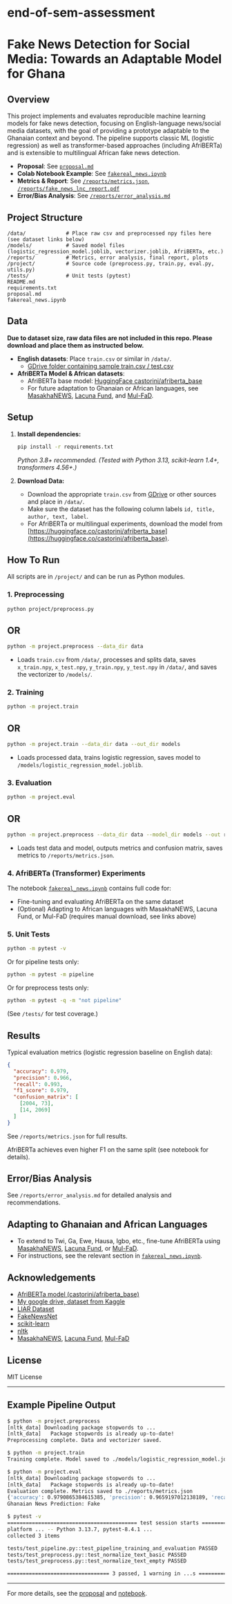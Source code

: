 # end-of-sem-assessment

# Fake News Detection for Social Media: Towards an Adaptable Model for Ghana

## Overview

This project implements and evaluates reproducible machine learning models for fake news detection, focusing on English-language news/social media datasets, with the goal of providing a prototype adaptable to the Ghanaian context and beyond. The pipeline supports classic ML (logistic regression) as well as transformer-based approaches (including AfriBERTa) and is extensible to multilingual African fake news detection.

- **Proposal**: See [`proposal.md`](./proposal.md)
- **Colab Notebook Example**: See [`fakereal_news.ipynb`](./notebooks/fakereal_news.ipynb)
- **Metrics & Report**: See [`/reports/metrics.json`](./reports/metrics.json), [`/reports/fake_news_lnc_report.pdf`](./reports/fake_news_lnc_report.pdf)
- **Error/Bias Analysis**: See [`/reports/error_analysis.md`](./reports/error_analysis.md)

## Project Structure

```
/data/             # Place raw csv and preprocessed npy files here (see dataset links below)
/models/           # Saved model files (logistic_regression_model.joblib, vectorizer.joblib, AfriBERTa, etc.)
/reports/          # Metrics, error analysis, final report, plots
/project/          # Source code (preprocess.py, train.py, eval.py, utils.py)
/tests/            # Unit tests (pytest)
README.md
requirements.txt
proposal.md
fakereal_news.ipynb
```

## Data

**Due to dataset size, raw data files are not included in this repo. Please download and place them as instructed below.**

- **English datasets**: Place `train.csv` or similar in `/data/`.
  - [GDrive folder containing sample train.csv / test.csv](https://drive.google.com/drive/folders/1DucxJ_Jp35Ipf6tZj87E_kAimnLHivGH?usp=sharing)
- **AfriBERTa Model & African datasets**:
  - AfriBERTa base model: [HuggingFace castorini/afriberta_base](https://huggingface.co/castorini/afriberta_base)
  - For future adaptation to Ghanaian or African languages, see [MasakhaNEWS](https://github.com/masakhane-io/masakhane-news), [Lacuna Fund](https://github.com/africanlp/africanlp-public-datasets), and [Mul-FaD](https://huggingface.co/datasets/afrisenti/mul-fad).

## Setup

1. **Install dependencies:**

   ```bash
   pip install -r requirements.txt
   ```

   _Python 3.8+ recommended. (Tested with Python 3.13, scikit-learn 1.4+, transformers 4.56+.)_

2. **Download Data:**
   - Download the appropriate `train.csv` from [GDrive](https://drive.google.com/drive/folders/1DucxJ_Jp35Ipf6tZj87E_kAimnLHivGH?usp=sharing) or other sources and place in `/data/`.
   - Make sure the dataset has the following column labels `id, title, author, text, label`.
   - For AfriBERTa or multilingual experiments, download the model from [https://huggingface.co/castorini/afriberta_base](https://huggingface.co/castorini/afriberta_base).

## How To Run

All scripts are in `/project/` and can be run as Python modules.

### 1. Preprocessing

```bash
python project/preprocess.py
```

## OR

```bash
python -m project.preprocess --data_dir data
```

- Loads `train.csv` from `/data/`, processes and splits data, saves `x_train.npy`, `x_test.npy`, `y_train.npy`, `y_test.npy` in `/data/`, and saves the vectorizer to `/models/`.

### 2. Training

```bash
python -m project.train
```

## OR

```bash
python -m project.train --data_dir data --out_dir models
```

- Loads processed data, trains logistic regression, saves model to `/models/logistic_regression_model.joblib`.

### 3. Evaluation

```bash
python -m project.eval
```

## OR

```bash
python -m project.preprocess --data_dir data --model_dir models --out reports/metrics.json
```

- Loads test data and model, outputs metrics and confusion matrix, saves metrics to `/reports/metrics.json`.

### 4. AfriBERTa (Transformer) Experiments

The notebook [`fakereal_news.ipynb`](./fakereal_news.ipynb) contains full code for:

- Fine-tuning and evaluating AfriBERTa on the same dataset
- (Optional) Adapting to African languages with MasakhaNEWS, Lacuna Fund, or Mul-FaD (requires manual download, see links above)

### 5. Unit Tests

```bash
python -m pytest -v
```

Or for pipeline tests only:

```bash
python -m pytest -m pipeline
```

Or for preprocess tests only:

```bash
python -m pytest -q -m "not pipeline"
```

(See `/tests/` for test coverage.)

## Results

Typical evaluation metrics (logistic regression baseline on English data):

```json
{
  "accuracy": 0.979,
  "precision": 0.966,
  "recall": 0.993,
  "f1_score": 0.979,
  "confusion_matrix": [
    [2004, 73],
    [14, 2069]
  ]
}
```

See `/reports/metrics.json` for full results.

AfriBERTa achieves even higher F1 on the same split (see notebook for details).

## Error/Bias Analysis

See `/reports/error_analysis.md` for detailed analysis and recommendations.

## Adapting to Ghanaian and African Languages

- To extend to Twi, Ga, Ewe, Hausa, Igbo, etc., fine-tune AfriBERTa using [MasakhaNEWS](https://github.com/masakhane-io/masakhane-news), [Lacuna Fund](https://github.com/africanlp/africanlp-public-datasets), or [Mul-FaD](https://huggingface.co/datasets/afrisenti/mul-fad).
- For instructions, see the relevant section in [`fakereal_news.ipynb`](./fakereal_news.ipynb).

## Acknowledgements

- [AfriBERTa model (castorini/afriberta_base)](https://huggingface.co/castorini/afriberta_base)
- [My google drive, dataset from Kaggle](https://drive.google.com/drive/folders/1DucxJ_Jp35Ipf6tZj87E_kAimnLHivGH?usp=sharing)
- [LIAR Dataset](https://www.cs.ucsb.edu/~william/data/liar_dataset.zip)
- [FakeNewsNet](https://github.com/KaiDMML/FakeNewsNet)
- [scikit-learn](https://scikit-learn.org/)
- [nltk](https://www.nltk.org/)
- [MasakhaNEWS](https://github.com/masakhane-io/masakhane-news), [Lacuna Fund](https://github.com/africanlp/africanlp-public-datasets), [Mul-FaD](https://huggingface.co/datasets/afrisenti/mul-fad)

## License

MIT License

---

## Example Pipeline Output

```bash
$ python -m project.preprocess
[nltk_data] Downloading package stopwords to ...
[nltk_data]   Package stopwords is already up-to-date!
Preprocessing complete. Data and vectorizer saved.

$ python -m project.train
Training complete. Model saved to ./models/logistic_regression_model.joblib

$ python -m project.eval
[nltk_data] Downloading package stopwords to ...
[nltk_data]   Package stopwords is already up-to-date!
Evaluation complete. Metrics saved to ./reports/metrics.json
{'accuracy': 0.9790865384615385, 'precision': 0.9659197012138189, 'recall': 0.9932789246279404, 'f1_score': 0.9794082840236686, 'confusion_matrix': [[2004, 73], [14, 2069]]}
Ghanaian News Prediction: Fake

$ pytest -v
========================================== test session starts ===========================================
platform ... -- Python 3.13.7, pytest-8.4.1 ...
collected 3 items

tests/test_pipeline.py::test_pipeline_training_and_evaluation PASSED
tests/test_preprocess.py::test_normalize_text_basic PASSED
tests/test_preprocess.py::test_normalize_text_empty PASSED

================================= 3 passed, 1 warning in ...s ================================
```

---

For more details, see the [proposal](./proposal.md) and [notebook](./fakereal_news.ipynb).
